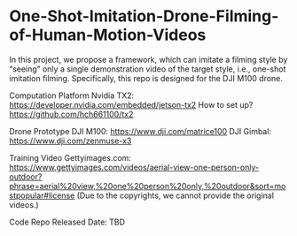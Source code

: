 # One-Shot-Imitation-Drone-Filming-of-Human-Motion-Videos

In this project, we propose a framework, which can imitate a filming style by “seeing” only a single demonstration video of the target style, i.e., one-shot imitation filming. Specifically, this repo is designed for the DJI M100 drone.

Computation Platform
Nvidia TX2: https://developer.nvidia.com/embedded/jetson-tx2
How to set up? https://github.com/hch661100/tx2

Drone Prototype
DJI M100: https://www.dji.com/matrice100
DJI Gimbal: https://www.dji.com/zenmuse-x3

Training Video
Gettyimages.com: https://www.gettyimages.com/videos/aerial-view-one-person-only-outdoor?phrase=aerial%20view,%20one%20person%20only,%20outdoor&sort=mostpopular#license
(Due to the copyrights, we cannot provide the original videos.)

Code Repo
Released Date: TBD
